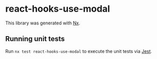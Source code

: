 # react-hooks-use-modal

This library was generated with [Nx](https://nx.dev).

## Running unit tests

Run `nx test react-hooks-use-modal` to execute the unit tests via [Jest](https://jestjs.io).
